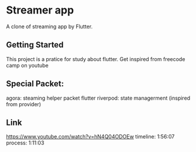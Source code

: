# Streamer app

A clone of streaming app by Flutter.

## Getting Started

This project is a pratice for study about flutter. Get inspired from freecode camp on youtube

## Special Packet:

agora: steaming helper packet
flutter riverpod: state managerment (inspired from provider)

## Link

https://www.youtube.com/watch?v=hN4Q04ODOEw
timeline: 1:56:07
process: 1:11:03

